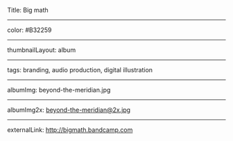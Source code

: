 Title: Big math

----

color: #B32259

----

thumbnailLayout: album

----

tags: branding, audio production, digital illustration

----

albumImg: beyond-the-meridian.jpg

----

albumImg2x: beyond-the-meridian@2x.jpg

----

externalLink: http://bigmath.bandcamp.com
